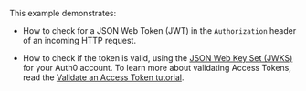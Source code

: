 
This example demonstrates:

* How to check for a JSON Web Token (JWT) in the `Authorization` header of an incoming HTTP request.

* How to check if the token is valid, using the [JSON Web Key Set (JWKS)](/jwks) for your Auth0 account. To learn more about validating Access Tokens, read the [Validate an Access Token tutorial](/tokens/guides/access-token/validate-access-token).
